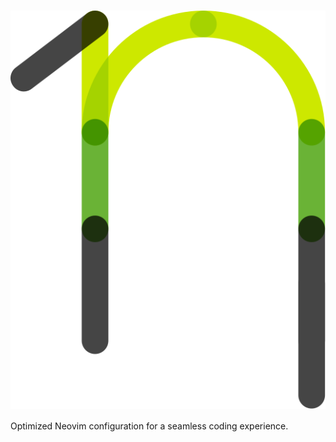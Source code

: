 <h1 align="center">
  <img align="center" src="/images/nanovim_logo.svg" />
</h1>

Optimized Neovim configuration for a seamless coding experience. 
